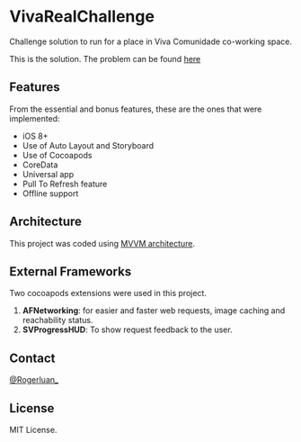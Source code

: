 # VivaRealChallenge
Challenge solution to run for a place in Viva Comunidade co-working space.

This is the solution. The problem can be found [here](https://github.com/VivaReal/join_us-ios)

## Features

From the essential and bonus features, these are the ones that were implemented:

- iOS 8+
- Use of Auto Layout and Storyboard
- Use of Cocoapods
- CoreData
- Universal app
- Pull To Refresh feature
- Offline support


## Architecture

This project was coded using [MVVM architecture](https://blog.ios-developers.io/dont-let-your-uiviewcontroller-think-for-itself/).

## External Frameworks

Two cocoapods extensions were used in this project.

1. **AFNetworking**: for easier and faster web requests, image caching and reachability status.
2. **SVProgressHUD**: To show request feedback to the user.

## Contact

[@Rogerluan\_](https://twitter.com/rogerluan_)

## License

MIT License.